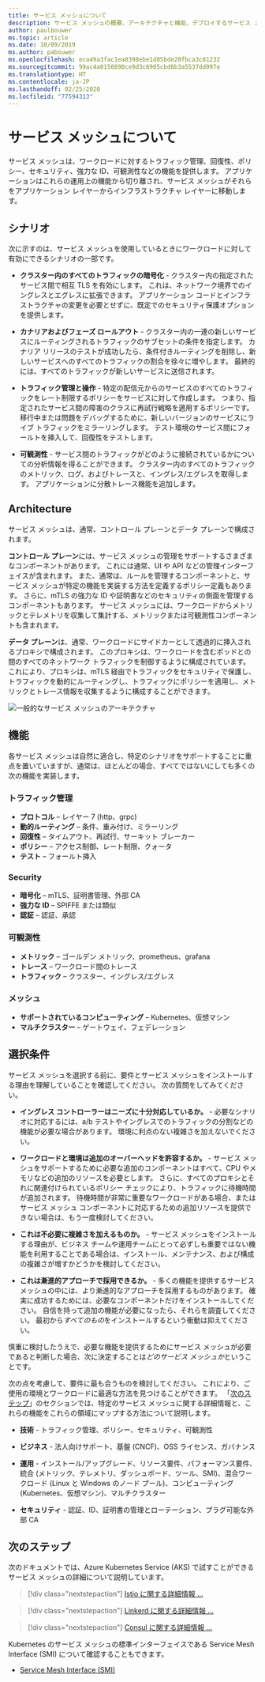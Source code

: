 ```yaml
---
title: サービス メッシュについて
description: サービス メッシュの概要、アーキテクチャと機能、デプロイするサービス メッシュを選択するときに考慮する必要がある基準について説明します。
author: paulbouwer
ms.topic: article
ms.date: 10/09/2019
ms.author: pabouwer
ms.openlocfilehash: eca49a3fac1ea0398ebe1d05bde20fbca3c81232
ms.sourcegitcommit: 99ac4a0150898ce9d3c6905cbd8b3a5537dd097e
ms.translationtype: HT
ms.contentlocale: ja-JP
ms.lasthandoff: 02/25/2020
ms.locfileid: "77594313"
---
```

# <a name="about-service-meshes"></a>サービス メッシュについて

サービス メッシュは、ワークロードに対するトラフィック管理、回復性、ポリシー、セキュリティ、強力な ID、可観測性などの機能を提供します。 アプリケーションはこれらの運用上の機能から切り離され、サービス メッシュがそれらをアプリケーション レイヤーからインフラストラクチャ レイヤーに移動します。

## <a name="scenarios"></a>シナリオ

次に示すのは、サービス メッシュを使用しているときにワークロードに対して有効にできるシナリオの一部です。

- **クラスター内のすべてのトラフィックの暗号化** - クラスター内の指定されたサービス間で相互 TLS を有効にします。 これは、ネットワーク境界でのイングレスとエグレスに拡張できます。 アプリケーション コードとインフラストラクチャの変更を必要とせずに、既定でのセキュリティ保護オプションを提供します。

- **カナリアおよびフェーズ ロールアウト** - クラスター内の一連の新しいサービスにルーティングされるトラフィックのサブセットの条件を指定します。 カナリア リリースのテストが成功したら、条件付きルーティングを削除し、新しいサービスへのすべてのトラフィックの割合を徐々に増やします。 最終的には、すべてのトラフィックが新しいサービスに送信されます。

- **トラフィック管理と操作** - 特定の配信元からのサービスのすべてのトラフィックをレート制限するポリシーをサービスに対して作成します。 つまり、指定されたサービス間の障害のクラスに再試行戦略を適用するポリシーです。 移行中または問題をデバッグするために、新しいバージョンのサービスにライブ トラフィックをミラーリングします。 テスト環境のサービス間にフォールトを挿入して、回復性をテストします。

- **可観測性** - サービス間のトラフィックがどのように接続されているかについての分析情報を得ることができます。 クラスター内のすべてのトラフィックのメトリック、ログ、およびトレースと、イングレス/エグレスを取得します。 アプリケーションに分散トレース機能を追加します。

## <a name="architecture"></a>Architecture

サービス メッシュは、通常、コントロール プレーンとデータ プレーンで構成されます。

**コントロール プレーン**には、サービス メッシュの管理をサポートするさまざまなコンポーネントがあります。 これには通常、UI や API などの管理インターフェイスが含まれます。 また、通常は、ルールを管理するコンポーネントと、サービス メッシュが特定の機能を実装する方法を定義するポリシー定義もあります。 さらに、mTLS の強力な ID や証明書などのセキュリティの側面を管理するコンポーネントもあります。 サービス メッシュには、ワークロードからメトリックとテレメトリを収集して集計する、メトリックまたは可観測性コンポーネントも含まれます。

**データ プレーン**は、通常、ワークロードにサイドカーとして透過的に挿入されるプロキシで構成されます。 このプロキシは、ワークロードを含むポッドとの間のすべてのネットワーク トラフィックを制御するように構成されています。 これにより、プロキシは、mTLS 経由でトラフィックをセキュリティで保護し、トラフィックを動的にルーティングし、トラフィックにポリシーを適用し、メトリックとトレース情報を収集するように構成することができます。 

![一般的なサービス メッシュのアーキテクチャ](media/servicemesh/typical-architecture.png)

## <a name="capabilities"></a>機能

各サービス メッシュは自然に適合し、特定のシナリオをサポートすることに重点を置いていますが、通常は、ほとんどの場合、すべてではないにしても多くの次の機能を実装します。

### <a name="traffic-management"></a>トラフィック管理 

- **プロトコル** – レイヤー 7 (http、grpc)
- **動的ルーティング** – 条件、重み付け、ミラーリング
- **回復性** – タイムアウト、再試行、サーキット ブレーカー
- **ポリシー** – アクセス制御、レート制限、クォータ
- **テスト** – フォールト挿入

### <a name="security"></a>Security

- **暗号化** – mTLS、証明書管理、外部 CA
- **強力な ID** – SPIFFE または類似
- **認証** – 認証、承認

### <a name="observability"></a>可観測性

- **メトリック** – ゴールデン メトリック、prometheus、grafana
- **トレース** – ワークロード間のトレース
- **トラフィック** – クラスター、イングレス/エグレス

### <a name="mesh"></a>メッシュ

- **サポートされているコンピューティング** – Kubernetes、仮想マシン
- **マルチクラスター** – ゲートウェイ、フェデレーション

## <a name="selection-criteria"></a>選択条件

サービス メッシュを選択する前に、要件とサービス メッシュをインストールする理由を理解していることを確認してください。 次の質問をしてみてください。

- **イングレス コントローラーはニーズに十分対応しているか。** - 必要なシナリオに対応するには、a/b テストやイングレスでのトラフィックの分割などの機能が必要な場合があります。 環境に利点のない複雑さを加えないでください。

- **ワークロードと環境は追加のオーバーヘッドを許容するか。** - サービス メッシュをサポートするために必要な追加のコンポーネントはすべて、CPU やメモリなどの追加のリソースを必要とします。 さらに、すべてのプロキシとそれに関連付けられているポリシー チェックにより、トラフィックに待機時間が追加されます。 待機時間が非常に重要なワークロードがある場合、またはサービス メッシュ コンポーネントに対応するための追加リソースを提供できない場合は、もう一度検討してください。

- **これは不必要に複雑さを加えるものか。** - サービス メッシュをインストールする理由が、ビジネス チームや運用チームにとって必ずしも重要ではない機能を利用することである場合は、インストール、メンテナンス、および構成の複雑さが増すかどうかを検討してください。

- **これは漸進的アプローチで採用できるか。** - 多くの機能を提供するサービス メッシュの中には、より漸進的なアプローチを採用するものがあります。 確実に成功するためには、必要なコンポーネントだけをインストールしてください。 自信を持って追加の機能が必要になったら、それらを調査してください。 最初から*すべてのもの*をインストールするという衝動は抑えてください。

慎重に検討したうえで、必要な機能を提供するためにサービス メッシュが必要であると判断した場合、次に決定することは*どのサービス メッシュか*ということです。

次の点を考慮して、要件に最も合うものを検討してください。 これにより、ご使用の環境とワークロードに最適な方法を見つけることができます。 「[次のステップ](#next-steps)」のセクションでは、特定のサービス メッシュに関する詳細情報と、これらの機能をこれらの領域にマップする方法について説明します。

- **技術** - トラフィック管理、ポリシー、セキュリティ、可観測性

- **ビジネス** - 法人向けサポート、基盤 (CNCF)、OSS ライセンス、ガバナンス

- **運用** - インストール/アップグレード、リソース要件、パフォーマンス要件、統合 (メトリック、テレメトリ、ダッシュボード、ツール、SMI)、混合ワークロード (Linux と Windows のノード プール)、コンピューティング (Kubernetes、仮想マシン)、マルチクラスター

- **セキュリティ** - 認証、ID、証明書の管理とローテーション、プラグ可能な外部 CA


## <a name="next-steps"></a>次のステップ

次のドキュメントでは、Azure Kubernetes Service (AKS) で試すことができるサービス メッシュの詳細について説明しています。

> [!div class="nextstepaction"]
> [Istio に関する詳細情報 ...][istio-about]

> [!div class="nextstepaction"]
> [Linkerd に関する詳細情報 ...][linkerd-about]

> [!div class="nextstepaction"]
> [Consul に関する詳細情報 ...][consul-about]

Kubernetes のサービス メッシュの標準インターフェイスである Service Mesh Interface (SMI) について確認することもできます。

- [Service Mesh Interface (SMI)][smi]


<!-- LINKS - external -->
[smi]: https://smi-spec.io/

<!-- LINKS - internal -->
[istio-about]: ./servicemesh-istio-about.md
[linkerd-about]: ./servicemesh-linkerd-about.md
[consul-about]: ./servicemesh-consul-about.md
